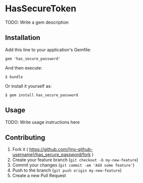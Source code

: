 # HasSecureToken

TODO: Write a gem description

## Installation

Add this line to your application's Gemfile:

    gem 'has_secure_password'

And then execute:

    $ bundle

Or install it yourself as:

    $ gem install has_secure_password

## Usage

TODO: Write usage instructions here

## Contributing

1. Fork it ( https://github.com/[my-github-username]/has_secure_password/fork )
2. Create your feature branch (`git checkout -b my-new-feature`)
3. Commit your changes (`git commit -am 'Add some feature'`)
4. Push to the branch (`git push origin my-new-feature`)
5. Create a new Pull Request

